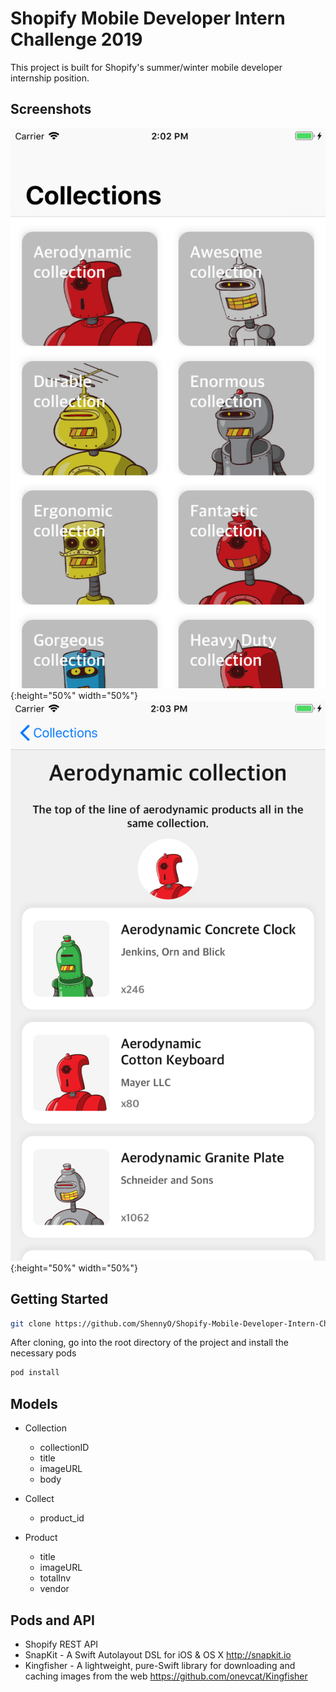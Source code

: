 # Shopify Mobile Developer Intern Challenge 2019

This project is built for Shopify's summer/winter mobile developer internship position. 

## Screenshots

![alt text](Collections.png){:height="50%" width="50%"}
![alt text](Products.png){:height="50%" width="50%"}


## Getting Started

```bash
git clone https://github.com/ShennyO/Shopify-Mobile-Developer-Intern-Challenge---Summer-2019.git
```
After cloning, go into the root directory of the project and install the necessary pods 

```bash
pod install
```

## Models

* Collection
    * collectionID
    * title
    * imageURL
    * body
    
* Collect
    * product_id
    
* Product
    * title
    * imageURL
    * totalInv
    * vendor
    

## Pods and API

* Shopify REST API 
* SnapKit - A Swift Autolayout DSL for iOS & OS X <http://snapkit.io>
* Kingfisher - A lightweight, pure-Swift library for downloading and caching images from the web <https://github.com/onevcat/Kingfisher>









